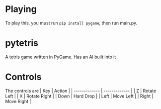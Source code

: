 # Playing
To play this, you must run `pip install pygame`, then run main.py.
# pytetris
A tetris game written in PyGame. Has an AI built into it
# Controls
The controls are
| Key  | Action |
| ------------- | ------------- |
| Z  | Rotate Left  |
| X  | Rotate Right  |
| Down  | Hard Drop  |
| Left  | Move Left  |
| Right  | Move Right  |
